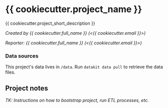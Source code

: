 # {{ cookiecutter.project_name }}

{{ cookiecutter.project_short_description }}

*Created by {{ cookiecutter.full_name }} (<{{ cookiecutter.email }}>)*

*Reporter: {{ cookiecutter.full_name }} (<{{ cookiecutter.email }}>)*

### Data sources

This project's data lives in `/data`. Run `datakit data pull` to retrieve the data files.

## Project notes

*TK: Instructions on how to bootstrap project, run ETL processes, etc.*
